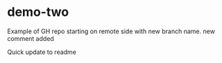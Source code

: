 # demo-two
Example of GH repo starting on remote side with new branch name.
new comment added

Quick update to readme
